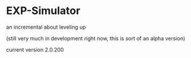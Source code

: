 # EXP-Simulator
an incremental about leveling up

(still very much in development right now, this is sort of an alpha version)

current version 2.0.200
